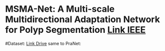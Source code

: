 
# MSMA-Net: A Multi-scale Multidirectional Adaptation Network for Polyp Segmentation [Link IEEE](https://ieeexplore.ieee.org/abstract/document/10013878)

#Dataset: [Link Drive](https://drive.google.com/drive/u/0/folders/1FlwUm2eFE_bU2Va5EzdsLrDastXQ_5tz) same to PraNet:
